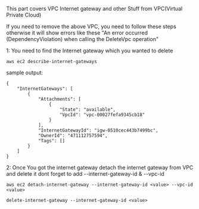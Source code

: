 This part covers VPC Internet gateway and other Stuff from VPC(Virtual Private Cloud)


If you need to remove the above VPC, you need to follow these steps otherwise it will show errors like these 
"An error occurred (DependencyViolation) when calling the DeleteVpc operation"

1: You need to find the Internet gateway which you wanted to delete 

```
aws ec2 describe-internet-gateways

```

sample output:

```
{
    "InternetGateways": [
        {
            "Attachments": [
                {
                    "State": "available",
                    "VpcId": "vpc-00027fefa9345cb18"
                }
            ],
            "InternetGatewayId": "igw-0510cec443b7499bc",
            "OwnerId": "471112757594",
            "Tags": []
        }
    ]
}

```
2: Once You got the internet gateway detach the internet gateway from VPC and delete it
    dont forget to add --internet-gateway-id & --vpc-id 
```
aws ec2 detach-internet-gateway --internet-gateway-id <value> --vpc-id <value>

```
```
delete-internet-gateway --internet-gateway-id <value>

```

